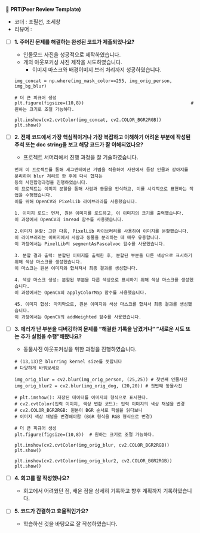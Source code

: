 🔑 **PRT(Peer Review Template)**
- 코더 : 조필선, 조세창
- 리뷰어 : 
- [ ]  **1. 주어진 문제를 해결하는 완성된 코드가 제출되었나요?**
    - 인물모드 사진을 성공적으로 제작하였습니다.
    - 개의 아웃포커싱 사진 제작을 시도하였습니다.
        - 이미지 마스크와 배경이미지 브러 처리까지 성공하였습니다.
    ```
    img_concat = np.where(img_mask_color==255, img_orig_person, img_bg_blur)

    # 더 큰 피규어 생성
    plt.figure(figsize=(10,8))                                        # 원하는 크기로 조절 가능하다.

    plt.imshow(cv2.cvtColor(img_concat, cv2.COLOR_BGR2RGB))
    plt.show()
    ```
- [ ]  **2. 전체 코드에서 가장 핵심적이거나 가장 복잡하고 이해하기 어려운 부분에 작성된 
주석 또는 doc string을 보고 해당 코드가 잘 이해되었나요?**
    - 프로젝트 서머리에서 진행 과정을 잘 기술하였습니다.
    ```
    먼저 이 프로젝트를 통해 세그멘테이션 기법을 적용하여 사진에서 등장 인물과 강아지를 분리하여 blur 처리르 한 후에 다시 합치는
    등의 사진합정과정을 진행하였습니다.
    이 프로젝트는 이미지 분할을 통해 사람과 동물을 인식하고, 이를 시각적으로 표현하는 작업을 수행했습니다.   
    이를 위해 OpenCV와 PixelLib 라이브러리를 사용했습니다.

    1. 이미지 로드: 먼저, 원본 이미지를 로드하고, 이 이미지의 크기를 출력했습니다.   
    이 과정에서 OpenCV의 imread 함수를 사용했습니다.  

    2.이미지 분할: 그런 다음, PixelLib 라이브러리를 사용하여 이미지를 분할했습니다.   
    이 라이브러리는 이미지에서 사람과 동물을 분리하는 데 매우 유용합니다.   
    이 과정에서는 PixelLib의 segmentAsPascalvoc 함수를 사용했습니다.

    3. 분할 결과 출력: 분할된 이미지를 출력한 후, 분할된 부분을 다른 색상으로 표시하기 위해 색상 마스크를 생성했습니다.   
    이 마스크는 원본 이미지와 합쳐져서 최종 결과를 생성합니다.  

    4. 색상 마스크 생성: 분할된 부분을 다른 색상으로 표시하기 위해 색상 마스크를 생성했습니다.  
    이 과정에서는 OpenCV의 applyColorMap 함수를 사용했습니다.

    45. 이미지 합성: 마지막으로, 원본 이미지와 색상 마스크를 합쳐서 최종 결과를 생성했습니다.   
    이 과정에서는 OpenCV의 addWeighted 함수를 사용했습니다.
    ```
- [ ]  **3. 에러가 난 부분을 디버깅하여 문제를 “해결한 기록을 남겼거나” 
”새로운 시도 또는 추가 실험을 수행”해봤나요?**
    - 동물사진 아웃포커싱을 위한 과정을 진행하였습니다.
    ```
    # (13,13)은 blurring kernel size를 뜻합니다
    # 다양하게 바꿔보세요

    img_orig_blur = cv2.blur(img_orig_person, (25,25)) # 첫번째 인물사진
    img_orig_blur2 = cv2.blur(img_orig_dog, (20,20)) # 첫번째 동물사진

    # plt.imshow(): 저장된 데이터를 이미지의 형식으로 표시한다.
    # cv2.cvtColor(입력 이미지, 색상 변환 코드): 입력 이미지의 색상 채널을 변경
    # cv2.COLOR_BGR2RGB: 원본이 BGR 순서로 픽셀을 읽다보니
    # 이미지 색상 채널을 변경해야함 (BGR 형식을 RGB 형식으로 변경)   

    # 더 큰 피규어 생성
    plt.figure(figsize=(10,8))  # 원하는 크기로 조절 가능하다.

    plt.imshow(cv2.cvtColor(img_orig_blur, cv2.COLOR_BGR2RGB))
    plt.show()

    plt.imshow(cv2.cvtColor(img_orig_blur2, cv2.COLOR_BGR2RGB))
    plt.show()
    ```

- [ ]  **4. 회고를 잘 작성했나요?**
    - 회고에서 어려웠던 점, 배운 점을 상세히 기록하고 향후 계획까지 기록하였습니다.

- [ ]  **5. 코드가 간결하고 효율적인가요?**
    - 학습하신 것을 바탕으로 잘 작성하였습니다.
